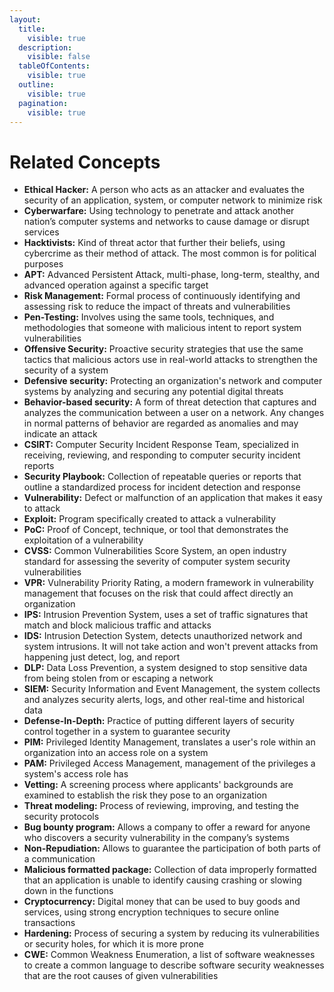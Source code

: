 ```yaml
---
layout:
  title:
    visible: true
  description:
    visible: false
  tableOfContents:
    visible: true
  outline:
    visible: true
  pagination:
    visible: true
---
```


# Related Concepts

* **Ethical Hacker:** A person who acts as an attacker and evaluates the security of an application, system, or computer network to minimize risk
* **Cyberwarfare:** Using technology to penetrate and attack another nation’s computer systems and networks to cause damage or disrupt services
* **Hacktivists:** Kind of threat actor that further their beliefs, using cybercrime as their method of attack. The most common is for political purposes
* **APT:** Advanced Persistent Attack, multi-phase, long-term, stealthy, and advanced operation against a specific target
* **Risk Management:** Formal process of continuously identifying and assessing risk to reduce the impact of threats and vulnerabilities
* **Pen-Testing:** Involves using the same tools, techniques, and methodologies that someone with malicious intent to report system vulnerabilities
* **Offensive Security:** Proactive security strategies that use the same tactics that malicious actors use in real-world attacks to strengthen the security of a system
* **Defensive security:** Protecting an organization's network and computer systems by analyzing and securing any potential digital threats
* **Behavior-based security:** A form of threat detection that captures and analyzes the communication between a user on a network. Any changes in normal patterns of behavior are regarded as anomalies and may indicate an attack
* **CSIRT:** Computer Security Incident Response Team, specialized in receiving, reviewing, and responding to computer security incident reports
* **Security Playbook:** Collection of repeatable queries or reports that outline a standardized process for incident detection and response
* **Vulnerability:** Defect or malfunction of an application that makes it easy to attack
* **Exploit:** Program specifically created to attack a vulnerability
* **PoC:** Proof of Concept, technique, or tool that demonstrates the exploitation of a vulnerability
* **CVSS:** Common Vulnerabilities Score System, an open industry standard for assessing the severity of computer system security vulnerabilities
* **VPR:** Vulnerability Priority Rating, a modern framework in vulnerability management that focuses on the risk that could affect directly an organization
* **IPS:** Intrusion Prevention System, uses a set of traffic signatures that match and block malicious traffic and attacks
* **IDS:** Intrusion Detection System, detects unauthorized network and system intrusions. It will not take action and won't prevent attacks from happening just detect, log, and report
* **DLP:** Data Loss Prevention, a system designed to stop sensitive data from being stolen from or escaping a network
* **SIEM:** Security Information and Event Management, the system collects and analyzes security alerts, logs, and other real-time and historical data
* **Defense-In-Depth:** Practice of putting different layers of security control together in a system to guarantee security
* **PIM:** Privileged Identity Management, translates a user's role within an organization into an access role on a system
* **PAM:** Privileged Access Management, management of the privileges a system's access role has
* **Vetting:** A screening process where applicants' backgrounds are examined to establish the risk they pose to an organization
* **Threat modeling:** Process of reviewing, improving, and testing the security protocols
* **Bug bounty program:** Allows a company to offer a reward for anyone who discovers a security vulnerability in the company’s systems
* **Non-Repudiation:** Allows to guarantee the participation of both parts of a communication
* **Malicious formatted package:** Collection of data improperly formatted that an application is unable to identify causing crashing or slowing down in the functions
* **Cryptocurrency:** Digital money that can be used to buy goods and services, using strong encryption techniques to secure online transactions
* **Hardening:** Process of securing a system by reducing its vulnerabilities or security holes, for which it is more prone
* **CWE:** Common Weakness Enumeration, a list of software weaknesses to create a common language to describe software security weaknesses that are the root causes of given vulnerabilities
